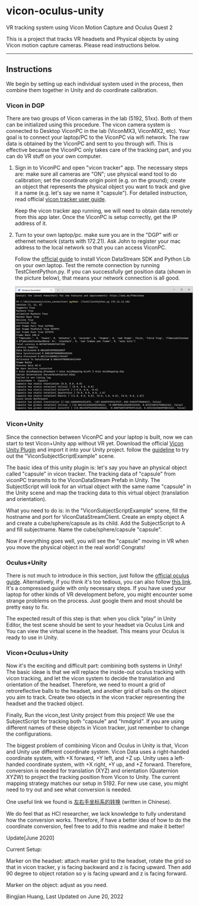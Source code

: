 # vicon-oculus-unity
VR tracking system using Vicon Motion Capture and Oculus Quest 2

This is a project that tracks VR headsets and Physical objects by using Vicon motion capture cameras. Please read instructions below.

---

## Instructions

We begin by setting up each individual system used in the process, then combine them together in Unity and do coordinate calibration.

### Vicon in DGP

There are two groups of Vicon cameras in the lab (5192, 51xx). Both of them can be initialized using this procedure. The vicon camera system is connected to Desktop ViconPC in the lab (ViconMX3, ViconMX2, etc). Your goal is to connect your laptop/PC to the ViconPC via wifi network. The raw data is obtained by the ViconPC and sent to you through wifi. This is effective because the ViconPC only takes care of the tracking part, and you can do VR stuff on your own computer.

1. Sign in to ViconPC and open "vicon tracker" app. The necessary steps are: make sure all cameras are "ON"; use physical wand tool to do calibration; set the coordinate origin point (e.g. on the ground); create an object that represents the physical object you want to track and give it a name (e.g. let's say we name it "capsule"). For detailed instruction, read official [vicon tracker user guide](https://docs.vicon.com/download/attachments/133827160/Vicon%20Tracker%20User%20Guide.pdf?version=1&modificationDate=1601360389000&api=v2). 

    Keep the vicon tracker app running, we will need to obtain data remotely from this app later. Once the ViconPC is setup correctly, get the IP address of it.

2. Turn to your own laptop/pc. make sure you are in the "DGP" wifi or ethernet network (starts with 172.21). Ask John to register your mac address to the local network so that you can access ViconPC. 
    
    Follow the [official guide](https://docs.vicon.com/display/DSSDK111/Vicon+DataStream+SDK+Quick+Start+Guide+for+Python) to install Vicon DataStream SDK and Python Lib on your own laptop. Test the remote connection by running TestClientPython.py. If you can successfully get position data (shown in the picture below), that means your network connection is all good.

    ![successful connection](pics/wifi_success.png)

### Vicon+Unity

Since the connection between ViconPC and your laptop is built, now we can start to test Vicon+Unity app without VR yet. Download the official [Vicon Unity Plugin](https://www.vicon.com/software/third-party/unity/) and import it into your Unity project. follow the [guideline](https://docs.vicon.com/display/UnityPlugin13) to try out the "ViconSubjectScriptExample" scene. 

The basic idea of this unity plugin is: let's say you have an physical object called "capsule" in vicon tracker. The tracking data of "capsule" from viconPC transmits to the ViconDataStream Prefab in Unity. The SubjectScript will look for an virtual object with the same name "capsule" in the Unity scene and map the tracking data to this virtual object (translation and orientation).

What you need to do is: in the "ViconSubjectScriptExample" scene, fill the hostname and port for ViconDataStreamClient. Create an empty object A and create a cube/sphere/capsule as its child. Add the SubjectScript to A and fill subjectname. Name the cube/sphere/capsule "capsule".

Now if everything goes well, you will see the "capsule" moving in VR when you move the physical object in the real world! Congrats!

### Oculus+Unity

There is not much to introduce in this section, just follow the [official oculus guide](https://developer.oculus.com/documentation/unity/unity-gs-overview/). Alternatively, if you think it's too tedious, you can also follow [this link](https://alpercanberk.medium.com/how-to-make-a-unity-app-for-oculus-quest-2-part-1-project-setup-325e6b444575). It's a compressed guide with only necessary steps. If you have used your laptop for other kinds of VR development before, you might encounter some strange problems on the process. Just google them and most should be pretty easy to fix.

The expected result of this step is that: when you click "play" in Unity Editor, the test scene should be sent to your headset via Oculus Link and You can view the virtual scene in the headset. This means your Oculus is ready to use in Unity.

### Vicon+Oculus+Unity

Now it's the exciting and difficult part: combining both systems in Unity! The basic ideae is that we will replace the inside-out oculus tracking with vicon tracking, and let the vicon system to decide the translation and orientation of the headset. Therefore, we need to mount a grid of retroreflective balls to the headset, and another grid of balls on the object you aim to track. Create two objects in the vicon tracker representing the headset and the tracked object.

Finally, Run the vicon_test Unity project from this project! We use the SubjectScript for tracking both "capsule" and "hmdgrid". If you are using different names of these objects in Vicon tracker, just remember to change the configurations.

The biggest problem of combining Vicon and Oculus in Unity is that, Vicon and Unity use different coordinate system. Vicon Data uses a right-handed coordinate system, with +X forward, +Y left, and +Z up. Unity uses a left-handed coordinate system, with +X right, +Y up, and +Z forward. Therefore, conversion is needed for translation (XYZ) and orientation (Quaternion XYZW) to project the tracking position from Vicon to Unity. The current mapping strategy matches our setup in 5192. For new use case, you might need to try out and see what conversion is needed.

One useful link we found is [左右手坐标系的转换](https://blog.csdn.net/weixin_40277515/article/details/89323615) (written in Chinese).

We do feel that as HCI researcher, we lack knowledge to fully understand how the conversion works. Therefore, if have a better idea of how to do the coordinate conversion, feel free to add to this readme and make it better!

Update[June 2020]

Current Setup:

Marker on the headset: attach marker grid to the headset, rotate the grid so that in vicon tracker, y is facing backward and z is facing upward. Then add 90 degree to object rotation so y is facing upward and z is facing forward.

Marker on the object: adjust as you need.


Bingjian Huang,
Last Updated on June 20, 2022